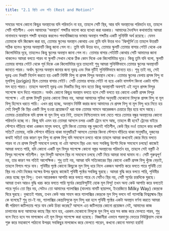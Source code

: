 ```yaml
---
title: "2.1 স্থিতি এবং গতি (Rest and Motion)"
---
```


সময়ের সাথে কোনো কিছুর অবস্থানের যদি পরিবর্তন না হয়, তাহলে সেটি স্থির, আর যদি অবস্থানের পরিবর্তন হয়, তাহলে সেটি গতিশীল।
এখন আমাদের 'অবস্থান' শব্দটির ভালো করে ব্যাখ্যা করা দরকার। আমাদের দৈনন্দিন কথাবার্তায় আমরা নানাভাবে অবস্থান শব্দটি ব্যবহার করলেও পদার্থবিজ্ঞানের ভাষায় অবস্থান শব্দটির একটি সুনির্দিষ্ট অর্থ রয়েছে। যেমন তোমাকে যদি জিজ্ঞেস করা হয়, তোমার স্কুলের অবস্থান কোথায় এবং তুমি যদি উত্তর দাও 'ঝিলটুলি'তে তাহলে উত্তরটি সঠিক হলেও স্কুলের অবস্থানটি কিন্তু জানা গেল না। তুমি যদি উত্তর দাও, তোমার স্কুলটি তোমার বাসার গেইট থেকে এক কিলোমিটার দূরে, তাহলেও কিন্তু স্কুলের অবস্থান জানা গেল না। তোমার বাসার গেইটটি কোথায় সেটি আমাদের জানা থাকলেও আমরা বলতে পারব না স্কুলটি সেখান থেকে ঠিক কোন দিকে এক কিলোমিটার দূরে। কিন্তু তুমি যদি বলো, স্কুলটি তোমার বাসার গেইট থেকে পূর্ব দিকে এক কিলোমিটার দূরে তাহলেই শুধু আমরা সুনির্দিষ্টভাবে তোমার স্কুলের অবস্থানটি জানতে পারব। অর্থাৎ স্কুলের অবস্থান জানার জন্য দূরত্ব এবং দিক দুটিই সুনির্দিষ্টভাবে জানতে হয়। শুধু তাই নয়, সেই দূরত্ব এবং দিকটি নির্দেশ করতে হয় একটি নির্দিষ্ট বিন্দু বা প্রসঙ্গ বিন্দুর অবস্থান থেকে। তোমার স্কুলের বেলায় প্রসঙ্গ বিন্দু বা মূলবিন্দু (origin) ছিল তোমার বাসার গেইট। সেটি তোমার বাসার গেইট না হয়ে একটা বাসস্টপ কিংবা একটা শপিং মল হতে পারত। তাহলে অবশ্যই দূরত্ব এবং দিকটির ভিন্ন মান হতো কিন্তু অবস্থানটি অবশ্যই এই নতুন প্রসঙ্গ বিন্দুর সাপেক্ষে বলে দিতে পারতাম। অর্থাৎ কোনো কিছুর অবস্থান বলতে হলে সেটি বলতে হয় কোনো একটি প্রসঙ্গ বিন্দুর সাপেক্ষে। এই প্রসঙ্গ বিন্দুটি চূড়ান্ত কোনো বিষয় নয়, আমরা আমাদের সুবিধা অনুযায়ী যেকোনো বিন্দুকে প্রসঙ্গ বিন্দু বা মূল বিন্দু হিসেবে ধরতে পারি।
এখন প্রশ্ন হচ্ছে, অবস্থান নির্দিষ্ট করার জন্য আমাদের যে প্রসঙ্গ বিন্দু বা মূল বিন্দু ধরে নিতে হয় সেই বিন্দুটি কি স্থির একটি বিন্দু হওয়া প্রয়োজন? ধরা যাক তোমার সামনে আরেকজন চেয়ারে স্থির হয়ে বসে আছে। তোমার চেয়ারটাকে যদি প্রসঙ্গ বা মূল বিন্দু ধরে নিই, তাহলে নিশ্চিতভাবে বলা যেতে পারে তোমার বন্ধুর অবস্থানের কোনো পরিবর্তন হচ্ছে না।
কিন্তু যদি এমন হয় তোমরা আসলে চলন্ত একটি ট্রেনে বসে আছ, তাহলে কী হবে? ট্রেনের বাইরে স্টেশনে দাঁড়িয়ে থাকা একজন মানুষ বলবে, তুমি কিংবা তোমার বন্ধু দুজনেই গতিশীল, কেউ স্থির নও! তাহলে কার কথাটি সত্যি? তোমার, নাকি স্টেশনে দাঁড়িয়ে থাকা মানুষটির? আসলে তোমার কিংবা স্টেশনে দাঁড়িয়ে থাকা মানুষটির, দুজনের কথাই সত্যি! তার কারণ মূল বিন্দু বা প্রসঙ্গ বিন্দু যদি সমবেগে চলতে থাকে তাহলে আমরা কখনোই জোর দিয়ে বলতে পারব না যে প্রসঙ্গ বিন্দুটি সমবেগে চলছে না এটা আসলে স্থির এবং অন্য সবকিছু উল্টো দিকে সমবেগে চলছে! কাজেই আমরা বলতে পারি, যদি কোনো একটি মূল বিন্দুর সাপেক্ষে কোনো বস্তুর অবস্থানের পরিবর্তন হয়, তাহলে সেই বস্তুটি ঐ বিন্দুর সাপেক্ষে গতিশীল। মূল বিন্দুটি আসলে স্থির না সমবেগে চলছে সেটি নিয়ে আমরা মাথা ঘামাব না। সেটি গুরুত্বপূর্ণ নয়, তার কারণ সব গতিই আপেক্ষিক।
শুধু তাই নয়, আমরা যদি সত্যিকারের স্থির কোনো একটি প্রসঙ্গ বিন্দু খুঁজে বেড়াই, তাহলে বিপদে পড়ে যাব। পৃথিবীর পৃষ্ঠে কোনো কিছুকে মূল বিন্দু ধরে নিলে একজন আপত্তি করে বলতে পারে পৃথিবী তো স্থির নয় সেটা নিজের অক্ষের উপর ঘুরছে কাজেই পৃথিবী পৃষ্ঠের সবকিছু ঘুরছে। আমরা বুদ্ধি করে বলতে পারি, পৃথিবীর কেন্দ্র হচ্ছে মূল বিন্দু। তখন আরেকজন আপত্তি করে বলতে পারে যে সেটিও স্থির নয়, সেটি সূর্যের চারদিকে ঘুরছে। আমরা তখন আরও বুদ্ধি খরচ করে বলতে পারি সূর্যের কেন্দ্রবিন্দুটিই হোক মূল বিন্দু! তখন অন্য কেউ আপত্তি করে বলতেই পারে সূর্যও তো স্থির নয়, সেটাও তো আমাদের গ্যালাক্সির (বাংলায় নামটি ছায়াপথ, ইংরেজিতে Milky Way) কেন্দ্রকে ঘিরে ঘুরছে। বুঝতেই পারছ, তখন কেউ আর সাহস করে গ্যালাক্সির কেন্দ্রকে মূল বিন্দু বলবে না! গ্যালাক্সি বিশ্বব্রহ্মাণ্ড স্থির কে বলেছে? শুধু তা-ই নয়, গ্যালাক্সির কেন্দ্রবিন্দুকে মূল বিন্দু ধরা হলে পৃথিবী পৃষ্ঠের একটা অবস্থান বর্ণনা করতে আমরা কী পরিমাণ জটিলতায় পড়ে যাব কেউ চিন্তা করেছ?
আসলে এত জটিলতার কোনো প্রয়োজন নেই, আমাদের কাজ চালানোর জন্য আমাদের কাছে স্থির মনে হয়, এরকম যেকোনো বিন্দুকে মূল বিন্দু ধরে সব কাজ করে ফেলতে পারব, শুধু বলে নিতে হবে সব মাপজোখ এই মূল বিন্দুর সাপেক্ষে করা হয়েছে। বিজ্ঞানীরা এভাবে পরমাণুর ভেতরে নিউক্লিয়াস থেকে শুরু করে মহাকাশে পাঠানো উপগ্রহ সবকিছুর মাপজোখ করে ফেলতে পারেন, কখনো কোনো সমস্যা হয়নি!